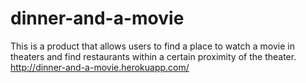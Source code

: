 # dinner-and-a-movie
This is a product that allows users to find a place to watch a movie in theaters and find restaurants within a certain proximity of the theater.
http://dinner-and-a-movie.herokuapp.com/
